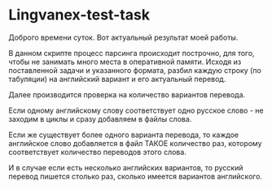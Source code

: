 # Lingvanex-test-task
Доброго времени суток. Вот актуальный результат моей работы.

В данном скрипте процесс парсинга происходит построчно, для того, чтобы не занимать много места в оперативной памяти.
Исходя из поставленной задачи и указанного формата, разбил каждую строку (по табуляции) на английский вариант
и его актуальный перевод. 

Далее производится проверка на количество вариантов перевода.

Если одному английскому слову соответствует одно русское слово - не заходим в циклы и сразу добавляем в файлы слова.

Если же существует более одного варианта перевода, то каждое английское слово добавляется в файл ТАКОЕ количество раз,
которому соответствует количество переводов этого слова.

И в случае если есть несколько английских вариантов, то русский перевод пишется столько раз, сколько имеется вариантов английского.

